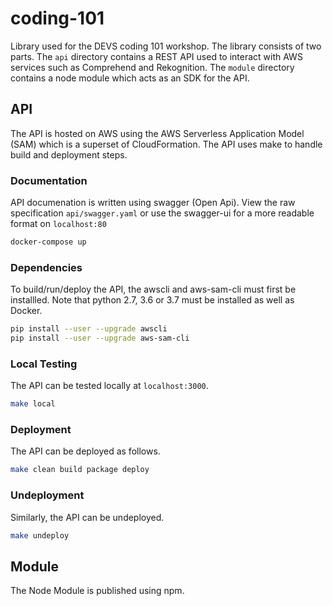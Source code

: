 # coding-101
Library used for the DEVS coding 101 workshop. The library consists of two
parts. The `api` directory contains a REST API used to interact with AWS
services such as Comprehend and Rekognition. The `module` directory contains a
node module which acts as an SDK for the API.

## API
The API is hosted on AWS using the AWS Serverless Application Model (SAM) which
is a superset of CloudFormation. The API uses make to handle build and
deployment steps.

### Documentation
API documenation is written using swagger (Open Api). View the raw
specification `api/swagger.yaml` or use the swagger-ui for a more readable
format on `localhost:80`

```bash
docker-compose up
```

### Dependencies
To build/run/deploy the API, the awscli and aws-sam-cli must first be
installled. Note that python 2.7, 3.6 or 3.7 must be installed as well as
Docker.

```bash
pip install --user --upgrade awscli
pip install --user --upgrade aws-sam-cli
```

### Local Testing
The API can be tested locally at `localhost:3000`. 

```bash
make local
```

### Deployment
The API can be deployed as follows.

```bash
make clean build package deploy
```

### Undeployment
Similarly, the API can be undeployed.

```bash
make undeploy
```

## Module
The Node Module is published using npm.
